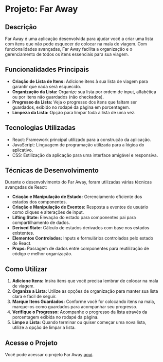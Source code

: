 # Projeto: Far Away

## Descrição

Far Away é uma aplicação desenvolvida para ajudar você a criar uma lista com itens que não pode esquecer de colocar na mala de viagem. Com funcionalidades avançadas, Far Away facilita a organização e o gerenciamento de todos os itens essenciais para sua viagem.

## Funcionalidades Principais

- **Criação de Lista de Itens:** Adicione itens à sua lista de viagem para garantir que nada será esquecido.
- **Organização da Lista:** Organize sua lista por ordem de input, alfabética ou por itens não guardados (não checkados).
- **Progresso da Lista:** Veja o progresso dos itens que faltam ser guardados, exibido no rodapé da página em porcentagem.
- **Limpeza da Lista:** Opção para limpar toda a lista de uma vez.

## Tecnologias Utilizadas

- React: Framework principal utilizado para a construção da aplicação.
- JavaScript: Linguagem de programação utilizada para a lógica do aplicativo.
- CSS: Estilização da aplicação para uma interface amigável e responsiva.

## Técnicas de Desenvolvimento

Durante o desenvolvimento do Far Away, foram utilizadas várias técnicas avançadas de React:

- **Criação e Manipulação de Estado:** Gerenciamento eficiente dos estados dos componentes.
- **Criação e Manipulação de Eventos:** Resposta a eventos de usuário como cliques e alterações de input.
- **Lifting State:** Elevação do estado para componentes pai para compartilhamento de dados.
- **Derived State:** Cálculo de estados derivados com base nos estados existentes.
- **Elementos Controlados:** Inputs e formulários controlados pelo estado do React.
- **Props:** Passagem de dados entre componentes para reutilização de código e melhor organização.

## Como Utilizar

1. **Adicione Itens:** Insira itens que você precisa lembrar de colocar na mala de viagem.
2. **Organize a Lista:** Utilize as opções de organização para manter sua lista clara e fácil de seguir.
3. **Marque Itens Guardados:** Conforme você for colocando itens na mala, marque-os como guardados para acompanhar seu progresso.
4. **Verifique o Progresso:** Acompanhe o progresso da lista através da porcentagem exibida no rodapé da página.
5. **Limpe a Lista:** Quando terminar ou quiser começar uma nova lista, utilize a opção de limpar a lista.

## Acesse o Projeto

Você pode acessar o projeto Far Away [aqui](http://seu-link-para-o-projeto.com).
